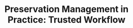---
abstract: null
creators:
- Chunwang, Li
- Zhenxin, Wu
- Xiaolin, Zhang
date: null
document_url: https://services.phaidra.univie.ac.at/api/object/o:294525/download
grand_parent: iPRES
institutions: []
keywords:
- beijing
landing_page_url: https://phaidra.univie.ac.at/o:294525
language: eng
layout: publication
license: CC BY-SA 3.0 AT
notes_url: null
parent: iPRES 2007
presentation_url: null
publication_type: presentation
size: 331495
source_name: iPRES
title: 'Preservation Management in Practice: Trusted Workflow'
year: 2007
---